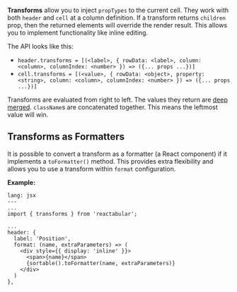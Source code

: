 **Transforms** allow you to inject `propTypes` to the current cell. They work with both `header` and `cell` at a column definition. If a transform returns `children` prop, then the returned elements will override the render result. This allows you to implement functionality like inline editing.

The API looks like this:

* `header.transforms = [(<label>, { rowData: <label>, column: <column>, columnIndex: <number> }) => ({... props ...})]`
* `cell.transforms = [(<value>, { rowData: <object>, property: <string>, column: <column>, columnIndex: <number> }) => ({... props ...})]`

Transforms are evaluated from right to left. The values they return are [deep merged](https://lodash.com/docs#merge). `className`s are concatenated together. This means the leftmost value will win.

## Transforms as Formatters

It is possible to convert a transform as a formatter (a React component) if it implements a `toFormatter()` method. This provides extra flexibility and allows you to use a transform within `format` configuration.

**Example:**

```code
lang: jsx
---
...
import { transforms } from 'reactabular';

...
header: {
  label: 'Position',
  format: (name, extraParameters) => (
    <div style={{ display: 'inline' }}>
      <span>{name}</span>
      {sortable().toFormatter(name, extraParameters)}
    </div>
  )
},
```
